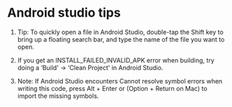 # Android studio tips

1. Tip: To quickly open a file in Android Studio, double-tap the Shift key to bring up a floating search bar, and type the name of the file you want to open.

2. If you get an INSTALL_FAILED_INVALID_APK error when building, try doing a ‘Build' -> ‘Clean Project' in Android Studio.

3. Note: If Android Studio encounters Cannot resolve symbol errors when writing this code, press Alt + Enter or (Option + Return on Mac) to import the missing symbols.
